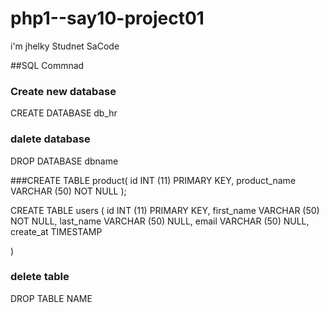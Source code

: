 # php1--say10-project01
i'm jhelky Studnet SaCode


##SQL Commnad
### Create  new database
CREATE DATABASE db_hr

### dalete database 
DROP DATABASE dbname

###CREATE TABLE product( id INT (11)
 PRIMARY KEY, product_name VARCHAR (50) NOT NULL );

 CREATE TABLE users (
id INT (11) PRIMARY KEY,
    first_name VARCHAR (50) NOT NULL,
    last_name VARCHAR (50)  NULL,
    email VARCHAR (50) NULL,
    create_at TIMESTAMP


)

### delete table

DROP TABLE NAME